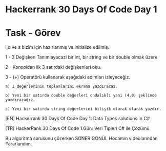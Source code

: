 # Hackerrank 30 Days Of Code Day 1

# Task - Görev

i,d ve s bizim için hazırlanmış ve initialize edilmiş. 

1 - 3 Değişken Tanımlayacazi bir int, bir string ve bir double olmak üzere

2 - Konsoldan ilk 3 satırdaki değişkenleri oku.

3 - (+) Operatörü kullanarak aşağıdaki adımları izleyeceğiz.

    a) i değerlerinin toplamlarını ekrana yazdıracaz.
  
    b) Yeni bir satırda double değerleri ondalıklı yani (4.0) şeklinde yazdırazağız.
    
    c) Yeni bir satırda string değerlerini bitişik olarak olarak yazdır. 

[EN] Hackerrank 30 Days Of Code Day 1: Data Types solutions in C# 

[TR] HackerRank 30 Days Of Code 1.Gün: Veri Tipleri C# ile Çözümü

Bu algoritma sorusunu çözerken SONER GÖNÜL Hocamın videolarından Yararlandım. 
